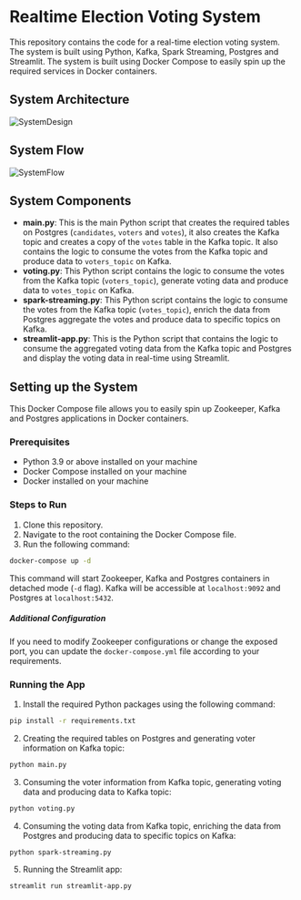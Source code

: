 Realtime Election Voting System
===============================

This repository contains the code for a real-time election voting system. The system is built using Python, Kafka, Spark Streaming, Postgres and Streamlit. The system is built using Docker Compose to easily spin up the required services in Docker containers.

## System Architecture
![SystemDesign](https://github.com/GokulArumugam/real-time-streaming/assets/103558434/b22fb5e3-d754-4d7d-9d87-c672c61dc6b0)

## System Flow
![SystemFlow](https://github.com/GokulArumugam/real-time-streaming/assets/103558434/def1edcd-7f3a-408a-9c68-7699f3e5fdc8)

## System Components
- **main.py**: This is the main Python script that creates the required tables on Postgres (`candidates`, `voters` and `votes`), it also creates the Kafka topic and creates a copy of the `votes` table in the Kafka topic. It also contains the logic to consume the votes from the Kafka topic and produce data to `voters_topic` on Kafka.
- **voting.py**: This Python script contains the logic to consume the votes from the Kafka topic (`voters_topic`), generate voting data and produce data to `votes_topic` on Kafka.
- **spark-streaming.py**: This Python script contains the logic to consume the votes from the Kafka topic (`votes_topic`), enrich the data from Postgres aggregate the votes and produce data to specific topics on Kafka.
- **streamlit-app.py**: This is the Python script that contains the logic to consume the aggregated voting data from the Kafka topic and Postgres and display the voting data in real-time using Streamlit.

## Setting up the System
This Docker Compose file allows you to easily spin up Zookeeper, Kafka and Postgres applications in Docker containers. 

### Prerequisites
- Python 3.9 or above installed on your machine
- Docker Compose installed on your machine
- Docker installed on your machine


### Steps to Run
1. Clone this repository.
2. Navigate to the root containing the Docker Compose file.
3. Run the following command:

```bash
docker-compose up -d
```
This command will start Zookeeper, Kafka and Postgres containers in detached mode (`-d` flag). Kafka will be accessible at `localhost:9092` and Postgres at `localhost:5432`.

##### Additional Configuration
If you need to modify Zookeeper configurations or change the exposed port, you can update the `docker-compose.yml` file according to your requirements.

### Running the App
1. Install the required Python packages using the following command:

```bash
pip install -r requirements.txt
```

2. Creating the required tables on Postgres and generating voter information on Kafka topic:

```bash
python main.py
```

3. Consuming the voter information from Kafka topic, generating voting data and producing data to Kafka topic:

```bash
python voting.py
```

4. Consuming the voting data from Kafka topic, enriching the data from Postgres and producing data to specific topics on Kafka:

```bash
python spark-streaming.py
```

5. Running the Streamlit app:

```bash
streamlit run streamlit-app.py
```

